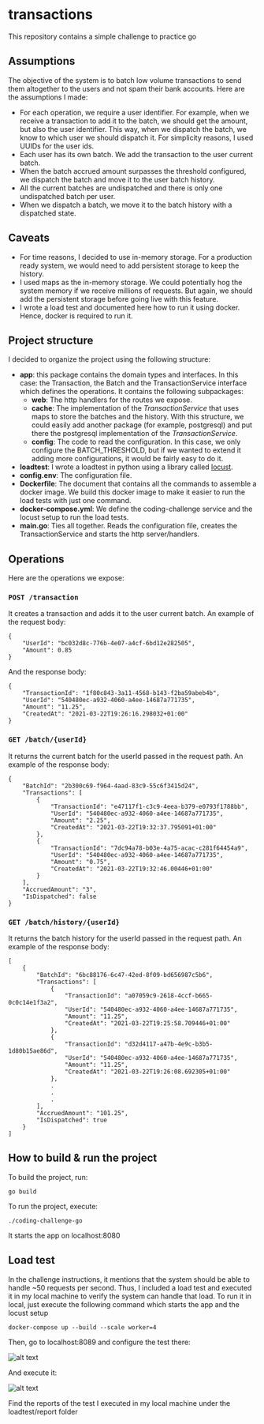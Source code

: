 # transactions
This repository contains a simple challenge to practice go

## Assumptions

The objective of the system is to batch low volume transactions to send them altogether to the users and not spam their bank accounts. Here are the assumptions I made:

* For each operation, we require a user identifier. For example, when we receive a transaction to add it to the batch, we should get the amount, but also the user identifier. This way, when we dispatch the batch, we know to which user we should dispatch it. For simplicity reasons, I used UUIDs for the user ids.
* Each user has its own batch. We add the transaction to the user current batch.
* When the batch accrued amount surpasses the threshold configured, we dispatch the batch and move it to the user batch history.
* All the current batches are undispatched and there is only one undispatched batch per user.
* When we dispatch a batch, we move it to the batch history with a dispatched state.

## Caveats

* For time reasons, I decided to use in-memory storage. For a production ready system, we would need to add persistent storage to keep the history.
* I used maps as the in-memory storage. We could potentially hog the system memory if we receive millions of requests. But again, we should add the persistent storage before going live with this feature.
* I wrote a load test and documented here how to run it using docker. Hence, docker is required to run it.

## Project structure

I decided to organize the project using the following structure:

* **app**: this package contains the domain types and interfaces. In this case: the Transaction, the Batch and the TransactionService interface which defines the operations. It contains the following subpackages:
    * **web**: The http handlers for the routes we expose.
    * **cache**: The implementation of the *TransactionService* that uses maps to store the batches and the history. With this structure, we could easily add another package (for example, postgresql) and put there the postgresql implementation of the *TransactionService*.
    * **config**: The code to read the configuration. In this case, we only configure the BATCH_THRESHOLD, but if we wanted to extend it adding more configurations, it would be fairly easy to do it.
* **loadtest**: I wrote a loadtest in python using a library called [locust](https://locust.io/).
* **config.env**: The configuration file.
* **Dockerfile**: The document that contains all the commands to assemble a docker image. We build this docker image to make it easier to run the load tests with just one command.
* **docker-compose.yml**: We define the coding-challenge service and the locust setup to run the load tests.
* **main.go**: Ties all together. Reads the configuration file, creates the TransactionService and starts the http server/handlers.

## Operations

Here are the operations we expose:

### ```POST /transaction```

It creates a transaction and adds it to the user current batch. An example of the request body:

```
{
    "UserId": "bc032d8c-776b-4e07-a4cf-6bd12e282505",
    "Amount": 0.85
}
```

And the response body:

```
{
    "TransactionId": "1f80c843-3a11-4568-b143-f2ba59abeb4b",
    "UserId": "540480ec-a932-4060-a4ee-14687a771735",
    "Amount": "11.25",
    "CreatedAt": "2021-03-22T19:26:16.298032+01:00"
}
```

### ```GET /batch/{userId}```

It returns the current batch for the userId passed in the request path. An example of the response body:

```
{
    "BatchId": "2b300c69-f964-4aad-83c9-55c6f3415d24",
    "Transactions": [
        {
            "TransactionId": "e47117f1-c3c9-4eea-b379-e0793f1788bb",
            "UserId": "540480ec-a932-4060-a4ee-14687a771735",
            "Amount": "2.25",
            "CreatedAt": "2021-03-22T19:32:37.795091+01:00"
        },
        {
            "TransactionId": "7dc94a78-b03e-4a75-acac-c281f64454a9",
            "UserId": "540480ec-a932-4060-a4ee-14687a771735",
            "Amount": "0.75",
            "CreatedAt": "2021-03-22T19:32:46.00446+01:00"
        }
    ],
    "AccruedAmount": "3",
    "IsDispatched": false
}
```

### ```GET /batch/history/{userId}```

It returns the batch history for the userId passed in the request path. An example of the response body:

```
[
    {
        "BatchId": "6bc88176-6c47-42ed-8f09-bd656987c5b6",
        "Transactions": [
            {
                "TransactionId": "a07059c9-2618-4ccf-b665-0c0c14e1f3a2",
                "UserId": "540480ec-a932-4060-a4ee-14687a771735",
                "Amount": "11.25",
                "CreatedAt": "2021-03-22T19:25:58.709446+01:00"
            },
            {
                "TransactionId": "d32d4117-a47b-4e9c-b3b5-1d80b15ae86d",
                "UserId": "540480ec-a932-4060-a4ee-14687a771735",
                "Amount": "11.25",
                "CreatedAt": "2021-03-22T19:26:08.692305+01:00"
            },
            .
            .
            .
        ],
        "AccruedAmount": "101.25",
        "IsDispatched": true
    }
]
```

## How to build & run the project

To build the project, run:

```go build```

To run the project, execute:

```./coding-challenge-go```

It starts the app on localhost:8080

## Load test

In the challenge instructions, it mentions that the system should be able to handle ~50 requests per second. Thus, I included a load test and executed it in my local machine to verify the system can handle that load. 
To run it in local, just execute the following command which starts the app and the locust setup

```docker-compose up --build --scale worker=4```

Then, go to localhost:8089 and configure the test there:

![alt text](loadtest/doc/loadtest_1.png "Load Test Configuration")

And execute it:

![alt text](loadtest/doc/loadtest_2.png "Load Test Running")

Find the reports of the test I executed in my local machine under the loadtest/report folder
